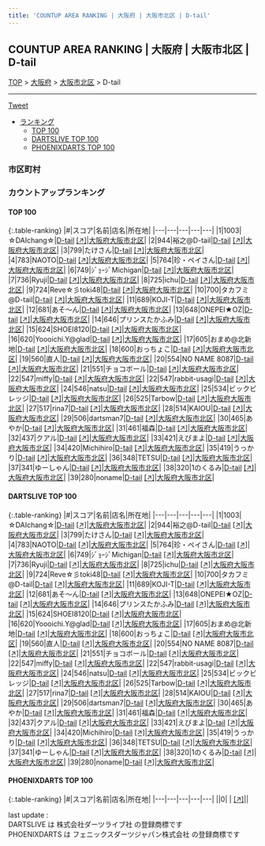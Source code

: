 ```yaml
---
title: 'COUNTUP AREA RANKING | 大阪府 | 大阪市北区 | D-tail'
---
```

## COUNTUP AREA RANKING | 大阪府 | 大阪市北区 | D-tail

[TOP](/darts/rank/) > [大阪府](/darts/rank/大阪府/) > [大阪市北区](/darts/rank/大阪府/大阪市北区/) > D-tail

___

<a href="https://twitter.com/share?ref_src=twsrc%5Etfw" data-text="COUNTUP AREA RANKING | 大阪府大阪市北区D-tail" class="twitter-share-button" data-hashtags="DARTSLIVE,PHOENIXDARTS,darts,ダーツ" data-show-count="false">Tweet</a>

* [ランキング](#カウントアップランキング)
    * [TOP 100](#top-100)
    * [DARTSLIVE TOP 100](#dartslive-top-100)
    * [PHOENIXDARTS TOP 100](#phoenixdarts-top-100)

### 市区町村

<ul>

</ul>

### カウントアップランキング

#### TOP 100



{:.table-ranking}
|#|スコア|名前|店名|所在地|
|---|---|---|---|---|
|1|1003|<span class="rank-name-dl">☆DAIchang☆</span>|<a href="/darts/rank/shops/bed99ad55f3e01c958d385ea46352d8f.html">D-tail</a> <a href="https://search.dartslive.com/jp/shop/bed99ad55f3e01c958d385ea46352d8f">[↗]</a>|<a href="/darts/rank/大阪府/大阪市北区">大阪府大阪市北区</a>|
|2|944|<span class="rank-name-dl">裕之@D-tail</span>|<a href="/darts/rank/shops/bed99ad55f3e01c958d385ea46352d8f.html">D-tail</a> <a href="https://search.dartslive.com/jp/shop/bed99ad55f3e01c958d385ea46352d8f">[↗]</a>|<a href="/darts/rank/大阪府/大阪市北区">大阪府大阪市北区</a>|
|3|799|<span class="rank-name-dl">たけさん</span>|<a href="/darts/rank/shops/bed99ad55f3e01c958d385ea46352d8f.html">D-tail</a> <a href="https://search.dartslive.com/jp/shop/bed99ad55f3e01c958d385ea46352d8f">[↗]</a>|<a href="/darts/rank/大阪府/大阪市北区">大阪府大阪市北区</a>|
|4|783|<span class="rank-name-dl">NAOTO</span>|<a href="/darts/rank/shops/bed99ad55f3e01c958d385ea46352d8f.html">D-tail</a> <a href="https://search.dartslive.com/jp/shop/bed99ad55f3e01c958d385ea46352d8f">[↗]</a>|<a href="/darts/rank/大阪府/大阪市北区">大阪府大阪市北区</a>|
|5|764|<span class="rank-name-dl">珍・ペイさん</span>|<a href="/darts/rank/shops/bed99ad55f3e01c958d385ea46352d8f.html">D-tail</a> <a href="https://search.dartslive.com/jp/shop/bed99ad55f3e01c958d385ea46352d8f">[↗]</a>|<a href="/darts/rank/大阪府/大阪市北区">大阪府大阪市北区</a>|
|6|749|<span class="rank-name-dl">ｼﾞｮｰｼﾞMichigan</span>|<a href="/darts/rank/shops/bed99ad55f3e01c958d385ea46352d8f.html">D-tail</a> <a href="https://search.dartslive.com/jp/shop/bed99ad55f3e01c958d385ea46352d8f">[↗]</a>|<a href="/darts/rank/大阪府/大阪市北区">大阪府大阪市北区</a>|
|7|736|<span class="rank-name-dl">Ryuji</span>|<a href="/darts/rank/shops/bed99ad55f3e01c958d385ea46352d8f.html">D-tail</a> <a href="https://search.dartslive.com/jp/shop/bed99ad55f3e01c958d385ea46352d8f">[↗]</a>|<a href="/darts/rank/大阪府/大阪市北区">大阪府大阪市北区</a>|
|8|725|<span class="rank-name-dl">ichu</span>|<a href="/darts/rank/shops/bed99ad55f3e01c958d385ea46352d8f.html">D-tail</a> <a href="https://search.dartslive.com/jp/shop/bed99ad55f3e01c958d385ea46352d8f">[↗]</a>|<a href="/darts/rank/大阪府/大阪市北区">大阪府大阪市北区</a>|
|9|724|<span class="rank-name-dl">Reve☆彡toki48</span>|<a href="/darts/rank/shops/bed99ad55f3e01c958d385ea46352d8f.html">D-tail</a> <a href="https://search.dartslive.com/jp/shop/bed99ad55f3e01c958d385ea46352d8f">[↗]</a>|<a href="/darts/rank/大阪府/大阪市北区">大阪府大阪市北区</a>|
|10|700|<span class="rank-name-dl">タカフミ@D-tail</span>|<a href="/darts/rank/shops/bed99ad55f3e01c958d385ea46352d8f.html">D-tail</a> <a href="https://search.dartslive.com/jp/shop/bed99ad55f3e01c958d385ea46352d8f">[↗]</a>|<a href="/darts/rank/大阪府/大阪市北区">大阪府大阪市北区</a>|
|11|689|<span class="rank-name-dl">KOJI-T</span>|<a href="/darts/rank/shops/bed99ad55f3e01c958d385ea46352d8f.html">D-tail</a> <a href="https://search.dartslive.com/jp/shop/bed99ad55f3e01c958d385ea46352d8f">[↗]</a>|<a href="/darts/rank/大阪府/大阪市北区">大阪府大阪市北区</a>|
|12|681|<span class="rank-name-dl">あそ～ん</span>|<a href="/darts/rank/shops/bed99ad55f3e01c958d385ea46352d8f.html">D-tail</a> <a href="https://search.dartslive.com/jp/shop/bed99ad55f3e01c958d385ea46352d8f">[↗]</a>|<a href="/darts/rank/大阪府/大阪市北区">大阪府大阪市北区</a>|
|13|648|<span class="rank-name-dl">ONEPEI★OZ</span>|<a href="/darts/rank/shops/bed99ad55f3e01c958d385ea46352d8f.html">D-tail</a> <a href="https://search.dartslive.com/jp/shop/bed99ad55f3e01c958d385ea46352d8f">[↗]</a>|<a href="/darts/rank/大阪府/大阪市北区">大阪府大阪市北区</a>|
|14|646|<span class="rank-name-dl">プリンスたかふみ</span>|<a href="/darts/rank/shops/bed99ad55f3e01c958d385ea46352d8f.html">D-tail</a> <a href="https://search.dartslive.com/jp/shop/bed99ad55f3e01c958d385ea46352d8f">[↗]</a>|<a href="/darts/rank/大阪府/大阪市北区">大阪府大阪市北区</a>|
|15|624|<span class="rank-name-dl">SHOEI8120</span>|<a href="/darts/rank/shops/bed99ad55f3e01c958d385ea46352d8f.html">D-tail</a> <a href="https://search.dartslive.com/jp/shop/bed99ad55f3e01c958d385ea46352d8f">[↗]</a>|<a href="/darts/rank/大阪府/大阪市北区">大阪府大阪市北区</a>|
|16|620|<span class="rank-name-dl">Yoooichi.Y@glad</span>|<a href="/darts/rank/shops/bed99ad55f3e01c958d385ea46352d8f.html">D-tail</a> <a href="https://search.dartslive.com/jp/shop/bed99ad55f3e01c958d385ea46352d8f">[↗]</a>|<a href="/darts/rank/大阪府/大阪市北区">大阪府大阪市北区</a>|
|17|605|<span class="rank-name-dl">おまめ@北新地</span>|<a href="/darts/rank/shops/bed99ad55f3e01c958d385ea46352d8f.html">D-tail</a> <a href="https://search.dartslive.com/jp/shop/bed99ad55f3e01c958d385ea46352d8f">[↗]</a>|<a href="/darts/rank/大阪府/大阪市北区">大阪府大阪市北区</a>|
|18|600|<span class="rank-name-dl">おっちょこ</span>|<a href="/darts/rank/shops/bed99ad55f3e01c958d385ea46352d8f.html">D-tail</a> <a href="https://search.dartslive.com/jp/shop/bed99ad55f3e01c958d385ea46352d8f">[↗]</a>|<a href="/darts/rank/大阪府/大阪市北区">大阪府大阪市北区</a>|
|19|560|<span class="rank-name-dl">直人</span>|<a href="/darts/rank/shops/bed99ad55f3e01c958d385ea46352d8f.html">D-tail</a> <a href="https://search.dartslive.com/jp/shop/bed99ad55f3e01c958d385ea46352d8f">[↗]</a>|<a href="/darts/rank/大阪府/大阪市北区">大阪府大阪市北区</a>|
|20|554|<span class="rank-name-dl">NO NAME 8087</span>|<a href="/darts/rank/shops/bed99ad55f3e01c958d385ea46352d8f.html">D-tail</a> <a href="https://search.dartslive.com/jp/shop/bed99ad55f3e01c958d385ea46352d8f">[↗]</a>|<a href="/darts/rank/大阪府/大阪市北区">大阪府大阪市北区</a>|
|21|551|<span class="rank-name-dl">チョコボール</span>|<a href="/darts/rank/shops/bed99ad55f3e01c958d385ea46352d8f.html">D-tail</a> <a href="https://search.dartslive.com/jp/shop/bed99ad55f3e01c958d385ea46352d8f">[↗]</a>|<a href="/darts/rank/大阪府/大阪市北区">大阪府大阪市北区</a>|
|22|547|<span class="rank-name-dl">miffy</span>|<a href="/darts/rank/shops/bed99ad55f3e01c958d385ea46352d8f.html">D-tail</a> <a href="https://search.dartslive.com/jp/shop/bed99ad55f3e01c958d385ea46352d8f">[↗]</a>|<a href="/darts/rank/大阪府/大阪市北区">大阪府大阪市北区</a>|
|22|547|<span class="rank-name-dl">rabbit-usagi</span>|<a href="/darts/rank/shops/bed99ad55f3e01c958d385ea46352d8f.html">D-tail</a> <a href="https://search.dartslive.com/jp/shop/bed99ad55f3e01c958d385ea46352d8f">[↗]</a>|<a href="/darts/rank/大阪府/大阪市北区">大阪府大阪市北区</a>|
|24|546|<span class="rank-name-dl">natsu</span>|<a href="/darts/rank/shops/bed99ad55f3e01c958d385ea46352d8f.html">D-tail</a> <a href="https://search.dartslive.com/jp/shop/bed99ad55f3e01c958d385ea46352d8f">[↗]</a>|<a href="/darts/rank/大阪府/大阪市北区">大阪府大阪市北区</a>|
|25|534|<span class="rank-name-dl">ビックビレッジ</span>|<a href="/darts/rank/shops/bed99ad55f3e01c958d385ea46352d8f.html">D-tail</a> <a href="https://search.dartslive.com/jp/shop/bed99ad55f3e01c958d385ea46352d8f">[↗]</a>|<a href="/darts/rank/大阪府/大阪市北区">大阪府大阪市北区</a>|
|26|525|<span class="rank-name-dl">Tarbow</span>|<a href="/darts/rank/shops/bed99ad55f3e01c958d385ea46352d8f.html">D-tail</a> <a href="https://search.dartslive.com/jp/shop/bed99ad55f3e01c958d385ea46352d8f">[↗]</a>|<a href="/darts/rank/大阪府/大阪市北区">大阪府大阪市北区</a>|
|27|517|<span class="rank-name-dl">rina7</span>|<a href="/darts/rank/shops/bed99ad55f3e01c958d385ea46352d8f.html">D-tail</a> <a href="https://search.dartslive.com/jp/shop/bed99ad55f3e01c958d385ea46352d8f">[↗]</a>|<a href="/darts/rank/大阪府/大阪市北区">大阪府大阪市北区</a>|
|28|514|<span class="rank-name-dl">KAIOU</span>|<a href="/darts/rank/shops/bed99ad55f3e01c958d385ea46352d8f.html">D-tail</a> <a href="https://search.dartslive.com/jp/shop/bed99ad55f3e01c958d385ea46352d8f">[↗]</a>|<a href="/darts/rank/大阪府/大阪市北区">大阪府大阪市北区</a>|
|29|506|<span class="rank-name-dl">dartsman7</span>|<a href="/darts/rank/shops/bed99ad55f3e01c958d385ea46352d8f.html">D-tail</a> <a href="https://search.dartslive.com/jp/shop/bed99ad55f3e01c958d385ea46352d8f">[↗]</a>|<a href="/darts/rank/大阪府/大阪市北区">大阪府大阪市北区</a>|
|30|465|<span class="rank-name-dl">あやか</span>|<a href="/darts/rank/shops/bed99ad55f3e01c958d385ea46352d8f.html">D-tail</a> <a href="https://search.dartslive.com/jp/shop/bed99ad55f3e01c958d385ea46352d8f">[↗]</a>|<a href="/darts/rank/大阪府/大阪市北区">大阪府大阪市北区</a>|
|31|461|<span class="rank-name-dl">福森</span>|<a href="/darts/rank/shops/bed99ad55f3e01c958d385ea46352d8f.html">D-tail</a> <a href="https://search.dartslive.com/jp/shop/bed99ad55f3e01c958d385ea46352d8f">[↗]</a>|<a href="/darts/rank/大阪府/大阪市北区">大阪府大阪市北区</a>|
|32|437|<span class="rank-name-dl">クアル</span>|<a href="/darts/rank/shops/bed99ad55f3e01c958d385ea46352d8f.html">D-tail</a> <a href="https://search.dartslive.com/jp/shop/bed99ad55f3e01c958d385ea46352d8f">[↗]</a>|<a href="/darts/rank/大阪府/大阪市北区">大阪府大阪市北区</a>|
|33|421|<span class="rank-name-dl">えびまよ</span>|<a href="/darts/rank/shops/bed99ad55f3e01c958d385ea46352d8f.html">D-tail</a> <a href="https://search.dartslive.com/jp/shop/bed99ad55f3e01c958d385ea46352d8f">[↗]</a>|<a href="/darts/rank/大阪府/大阪市北区">大阪府大阪市北区</a>|
|34|420|<span class="rank-name-dl">Michihiro</span>|<a href="/darts/rank/shops/bed99ad55f3e01c958d385ea46352d8f.html">D-tail</a> <a href="https://search.dartslive.com/jp/shop/bed99ad55f3e01c958d385ea46352d8f">[↗]</a>|<a href="/darts/rank/大阪府/大阪市北区">大阪府大阪市北区</a>|
|35|419|<span class="rank-name-dl">うっかり</span>|<a href="/darts/rank/shops/bed99ad55f3e01c958d385ea46352d8f.html">D-tail</a> <a href="https://search.dartslive.com/jp/shop/bed99ad55f3e01c958d385ea46352d8f">[↗]</a>|<a href="/darts/rank/大阪府/大阪市北区">大阪府大阪市北区</a>|
|36|348|<span class="rank-name-dl">TETSU</span>|<a href="/darts/rank/shops/bed99ad55f3e01c958d385ea46352d8f.html">D-tail</a> <a href="https://search.dartslive.com/jp/shop/bed99ad55f3e01c958d385ea46352d8f">[↗]</a>|<a href="/darts/rank/大阪府/大阪市北区">大阪府大阪市北区</a>|
|37|341|<span class="rank-name-dl">ゆーしゃん</span>|<a href="/darts/rank/shops/bed99ad55f3e01c958d385ea46352d8f.html">D-tail</a> <a href="https://search.dartslive.com/jp/shop/bed99ad55f3e01c958d385ea46352d8f">[↗]</a>|<a href="/darts/rank/大阪府/大阪市北区">大阪府大阪市北区</a>|
|38|320|<span class="rank-name-dl">1のくるみ</span>|<a href="/darts/rank/shops/bed99ad55f3e01c958d385ea46352d8f.html">D-tail</a> <a href="https://search.dartslive.com/jp/shop/bed99ad55f3e01c958d385ea46352d8f">[↗]</a>|<a href="/darts/rank/大阪府/大阪市北区">大阪府大阪市北区</a>|
|39|280|<span class="rank-name-dl">noname</span>|<a href="/darts/rank/shops/bed99ad55f3e01c958d385ea46352d8f.html">D-tail</a> <a href="https://search.dartslive.com/jp/shop/bed99ad55f3e01c958d385ea46352d8f">[↗]</a>|<a href="/darts/rank/大阪府/大阪市北区">大阪府大阪市北区</a>|


#### DARTSLIVE TOP 100



{:.table-ranking}
|#|スコア|名前|店名|所在地|
|---|---|---|---|---|
|1|1003|<span class="rank-name-dl">☆DAIchang☆</span>|<a href="/darts/rank/shops/bed99ad55f3e01c958d385ea46352d8f.html">D-tail</a> <a href="https://search.dartslive.com/jp/shop/bed99ad55f3e01c958d385ea46352d8f">[↗]</a>|<a href="/darts/rank/大阪府/大阪市北区">大阪府大阪市北区</a>|
|2|944|<span class="rank-name-dl">裕之@D-tail</span>|<a href="/darts/rank/shops/bed99ad55f3e01c958d385ea46352d8f.html">D-tail</a> <a href="https://search.dartslive.com/jp/shop/bed99ad55f3e01c958d385ea46352d8f">[↗]</a>|<a href="/darts/rank/大阪府/大阪市北区">大阪府大阪市北区</a>|
|3|799|<span class="rank-name-dl">たけさん</span>|<a href="/darts/rank/shops/bed99ad55f3e01c958d385ea46352d8f.html">D-tail</a> <a href="https://search.dartslive.com/jp/shop/bed99ad55f3e01c958d385ea46352d8f">[↗]</a>|<a href="/darts/rank/大阪府/大阪市北区">大阪府大阪市北区</a>|
|4|783|<span class="rank-name-dl">NAOTO</span>|<a href="/darts/rank/shops/bed99ad55f3e01c958d385ea46352d8f.html">D-tail</a> <a href="https://search.dartslive.com/jp/shop/bed99ad55f3e01c958d385ea46352d8f">[↗]</a>|<a href="/darts/rank/大阪府/大阪市北区">大阪府大阪市北区</a>|
|5|764|<span class="rank-name-dl">珍・ペイさん</span>|<a href="/darts/rank/shops/bed99ad55f3e01c958d385ea46352d8f.html">D-tail</a> <a href="https://search.dartslive.com/jp/shop/bed99ad55f3e01c958d385ea46352d8f">[↗]</a>|<a href="/darts/rank/大阪府/大阪市北区">大阪府大阪市北区</a>|
|6|749|<span class="rank-name-dl">ｼﾞｮｰｼﾞMichigan</span>|<a href="/darts/rank/shops/bed99ad55f3e01c958d385ea46352d8f.html">D-tail</a> <a href="https://search.dartslive.com/jp/shop/bed99ad55f3e01c958d385ea46352d8f">[↗]</a>|<a href="/darts/rank/大阪府/大阪市北区">大阪府大阪市北区</a>|
|7|736|<span class="rank-name-dl">Ryuji</span>|<a href="/darts/rank/shops/bed99ad55f3e01c958d385ea46352d8f.html">D-tail</a> <a href="https://search.dartslive.com/jp/shop/bed99ad55f3e01c958d385ea46352d8f">[↗]</a>|<a href="/darts/rank/大阪府/大阪市北区">大阪府大阪市北区</a>|
|8|725|<span class="rank-name-dl">ichu</span>|<a href="/darts/rank/shops/bed99ad55f3e01c958d385ea46352d8f.html">D-tail</a> <a href="https://search.dartslive.com/jp/shop/bed99ad55f3e01c958d385ea46352d8f">[↗]</a>|<a href="/darts/rank/大阪府/大阪市北区">大阪府大阪市北区</a>|
|9|724|<span class="rank-name-dl">Reve☆彡toki48</span>|<a href="/darts/rank/shops/bed99ad55f3e01c958d385ea46352d8f.html">D-tail</a> <a href="https://search.dartslive.com/jp/shop/bed99ad55f3e01c958d385ea46352d8f">[↗]</a>|<a href="/darts/rank/大阪府/大阪市北区">大阪府大阪市北区</a>|
|10|700|<span class="rank-name-dl">タカフミ@D-tail</span>|<a href="/darts/rank/shops/bed99ad55f3e01c958d385ea46352d8f.html">D-tail</a> <a href="https://search.dartslive.com/jp/shop/bed99ad55f3e01c958d385ea46352d8f">[↗]</a>|<a href="/darts/rank/大阪府/大阪市北区">大阪府大阪市北区</a>|
|11|689|<span class="rank-name-dl">KOJI-T</span>|<a href="/darts/rank/shops/bed99ad55f3e01c958d385ea46352d8f.html">D-tail</a> <a href="https://search.dartslive.com/jp/shop/bed99ad55f3e01c958d385ea46352d8f">[↗]</a>|<a href="/darts/rank/大阪府/大阪市北区">大阪府大阪市北区</a>|
|12|681|<span class="rank-name-dl">あそ～ん</span>|<a href="/darts/rank/shops/bed99ad55f3e01c958d385ea46352d8f.html">D-tail</a> <a href="https://search.dartslive.com/jp/shop/bed99ad55f3e01c958d385ea46352d8f">[↗]</a>|<a href="/darts/rank/大阪府/大阪市北区">大阪府大阪市北区</a>|
|13|648|<span class="rank-name-dl">ONEPEI★OZ</span>|<a href="/darts/rank/shops/bed99ad55f3e01c958d385ea46352d8f.html">D-tail</a> <a href="https://search.dartslive.com/jp/shop/bed99ad55f3e01c958d385ea46352d8f">[↗]</a>|<a href="/darts/rank/大阪府/大阪市北区">大阪府大阪市北区</a>|
|14|646|<span class="rank-name-dl">プリンスたかふみ</span>|<a href="/darts/rank/shops/bed99ad55f3e01c958d385ea46352d8f.html">D-tail</a> <a href="https://search.dartslive.com/jp/shop/bed99ad55f3e01c958d385ea46352d8f">[↗]</a>|<a href="/darts/rank/大阪府/大阪市北区">大阪府大阪市北区</a>|
|15|624|<span class="rank-name-dl">SHOEI8120</span>|<a href="/darts/rank/shops/bed99ad55f3e01c958d385ea46352d8f.html">D-tail</a> <a href="https://search.dartslive.com/jp/shop/bed99ad55f3e01c958d385ea46352d8f">[↗]</a>|<a href="/darts/rank/大阪府/大阪市北区">大阪府大阪市北区</a>|
|16|620|<span class="rank-name-dl">Yoooichi.Y@glad</span>|<a href="/darts/rank/shops/bed99ad55f3e01c958d385ea46352d8f.html">D-tail</a> <a href="https://search.dartslive.com/jp/shop/bed99ad55f3e01c958d385ea46352d8f">[↗]</a>|<a href="/darts/rank/大阪府/大阪市北区">大阪府大阪市北区</a>|
|17|605|<span class="rank-name-dl">おまめ@北新地</span>|<a href="/darts/rank/shops/bed99ad55f3e01c958d385ea46352d8f.html">D-tail</a> <a href="https://search.dartslive.com/jp/shop/bed99ad55f3e01c958d385ea46352d8f">[↗]</a>|<a href="/darts/rank/大阪府/大阪市北区">大阪府大阪市北区</a>|
|18|600|<span class="rank-name-dl">おっちょこ</span>|<a href="/darts/rank/shops/bed99ad55f3e01c958d385ea46352d8f.html">D-tail</a> <a href="https://search.dartslive.com/jp/shop/bed99ad55f3e01c958d385ea46352d8f">[↗]</a>|<a href="/darts/rank/大阪府/大阪市北区">大阪府大阪市北区</a>|
|19|560|<span class="rank-name-dl">直人</span>|<a href="/darts/rank/shops/bed99ad55f3e01c958d385ea46352d8f.html">D-tail</a> <a href="https://search.dartslive.com/jp/shop/bed99ad55f3e01c958d385ea46352d8f">[↗]</a>|<a href="/darts/rank/大阪府/大阪市北区">大阪府大阪市北区</a>|
|20|554|<span class="rank-name-dl">NO NAME 8087</span>|<a href="/darts/rank/shops/bed99ad55f3e01c958d385ea46352d8f.html">D-tail</a> <a href="https://search.dartslive.com/jp/shop/bed99ad55f3e01c958d385ea46352d8f">[↗]</a>|<a href="/darts/rank/大阪府/大阪市北区">大阪府大阪市北区</a>|
|21|551|<span class="rank-name-dl">チョコボール</span>|<a href="/darts/rank/shops/bed99ad55f3e01c958d385ea46352d8f.html">D-tail</a> <a href="https://search.dartslive.com/jp/shop/bed99ad55f3e01c958d385ea46352d8f">[↗]</a>|<a href="/darts/rank/大阪府/大阪市北区">大阪府大阪市北区</a>|
|22|547|<span class="rank-name-dl">miffy</span>|<a href="/darts/rank/shops/bed99ad55f3e01c958d385ea46352d8f.html">D-tail</a> <a href="https://search.dartslive.com/jp/shop/bed99ad55f3e01c958d385ea46352d8f">[↗]</a>|<a href="/darts/rank/大阪府/大阪市北区">大阪府大阪市北区</a>|
|22|547|<span class="rank-name-dl">rabbit-usagi</span>|<a href="/darts/rank/shops/bed99ad55f3e01c958d385ea46352d8f.html">D-tail</a> <a href="https://search.dartslive.com/jp/shop/bed99ad55f3e01c958d385ea46352d8f">[↗]</a>|<a href="/darts/rank/大阪府/大阪市北区">大阪府大阪市北区</a>|
|24|546|<span class="rank-name-dl">natsu</span>|<a href="/darts/rank/shops/bed99ad55f3e01c958d385ea46352d8f.html">D-tail</a> <a href="https://search.dartslive.com/jp/shop/bed99ad55f3e01c958d385ea46352d8f">[↗]</a>|<a href="/darts/rank/大阪府/大阪市北区">大阪府大阪市北区</a>|
|25|534|<span class="rank-name-dl">ビックビレッジ</span>|<a href="/darts/rank/shops/bed99ad55f3e01c958d385ea46352d8f.html">D-tail</a> <a href="https://search.dartslive.com/jp/shop/bed99ad55f3e01c958d385ea46352d8f">[↗]</a>|<a href="/darts/rank/大阪府/大阪市北区">大阪府大阪市北区</a>|
|26|525|<span class="rank-name-dl">Tarbow</span>|<a href="/darts/rank/shops/bed99ad55f3e01c958d385ea46352d8f.html">D-tail</a> <a href="https://search.dartslive.com/jp/shop/bed99ad55f3e01c958d385ea46352d8f">[↗]</a>|<a href="/darts/rank/大阪府/大阪市北区">大阪府大阪市北区</a>|
|27|517|<span class="rank-name-dl">rina7</span>|<a href="/darts/rank/shops/bed99ad55f3e01c958d385ea46352d8f.html">D-tail</a> <a href="https://search.dartslive.com/jp/shop/bed99ad55f3e01c958d385ea46352d8f">[↗]</a>|<a href="/darts/rank/大阪府/大阪市北区">大阪府大阪市北区</a>|
|28|514|<span class="rank-name-dl">KAIOU</span>|<a href="/darts/rank/shops/bed99ad55f3e01c958d385ea46352d8f.html">D-tail</a> <a href="https://search.dartslive.com/jp/shop/bed99ad55f3e01c958d385ea46352d8f">[↗]</a>|<a href="/darts/rank/大阪府/大阪市北区">大阪府大阪市北区</a>|
|29|506|<span class="rank-name-dl">dartsman7</span>|<a href="/darts/rank/shops/bed99ad55f3e01c958d385ea46352d8f.html">D-tail</a> <a href="https://search.dartslive.com/jp/shop/bed99ad55f3e01c958d385ea46352d8f">[↗]</a>|<a href="/darts/rank/大阪府/大阪市北区">大阪府大阪市北区</a>|
|30|465|<span class="rank-name-dl">あやか</span>|<a href="/darts/rank/shops/bed99ad55f3e01c958d385ea46352d8f.html">D-tail</a> <a href="https://search.dartslive.com/jp/shop/bed99ad55f3e01c958d385ea46352d8f">[↗]</a>|<a href="/darts/rank/大阪府/大阪市北区">大阪府大阪市北区</a>|
|31|461|<span class="rank-name-dl">福森</span>|<a href="/darts/rank/shops/bed99ad55f3e01c958d385ea46352d8f.html">D-tail</a> <a href="https://search.dartslive.com/jp/shop/bed99ad55f3e01c958d385ea46352d8f">[↗]</a>|<a href="/darts/rank/大阪府/大阪市北区">大阪府大阪市北区</a>|
|32|437|<span class="rank-name-dl">クアル</span>|<a href="/darts/rank/shops/bed99ad55f3e01c958d385ea46352d8f.html">D-tail</a> <a href="https://search.dartslive.com/jp/shop/bed99ad55f3e01c958d385ea46352d8f">[↗]</a>|<a href="/darts/rank/大阪府/大阪市北区">大阪府大阪市北区</a>|
|33|421|<span class="rank-name-dl">えびまよ</span>|<a href="/darts/rank/shops/bed99ad55f3e01c958d385ea46352d8f.html">D-tail</a> <a href="https://search.dartslive.com/jp/shop/bed99ad55f3e01c958d385ea46352d8f">[↗]</a>|<a href="/darts/rank/大阪府/大阪市北区">大阪府大阪市北区</a>|
|34|420|<span class="rank-name-dl">Michihiro</span>|<a href="/darts/rank/shops/bed99ad55f3e01c958d385ea46352d8f.html">D-tail</a> <a href="https://search.dartslive.com/jp/shop/bed99ad55f3e01c958d385ea46352d8f">[↗]</a>|<a href="/darts/rank/大阪府/大阪市北区">大阪府大阪市北区</a>|
|35|419|<span class="rank-name-dl">うっかり</span>|<a href="/darts/rank/shops/bed99ad55f3e01c958d385ea46352d8f.html">D-tail</a> <a href="https://search.dartslive.com/jp/shop/bed99ad55f3e01c958d385ea46352d8f">[↗]</a>|<a href="/darts/rank/大阪府/大阪市北区">大阪府大阪市北区</a>|
|36|348|<span class="rank-name-dl">TETSU</span>|<a href="/darts/rank/shops/bed99ad55f3e01c958d385ea46352d8f.html">D-tail</a> <a href="https://search.dartslive.com/jp/shop/bed99ad55f3e01c958d385ea46352d8f">[↗]</a>|<a href="/darts/rank/大阪府/大阪市北区">大阪府大阪市北区</a>|
|37|341|<span class="rank-name-dl">ゆーしゃん</span>|<a href="/darts/rank/shops/bed99ad55f3e01c958d385ea46352d8f.html">D-tail</a> <a href="https://search.dartslive.com/jp/shop/bed99ad55f3e01c958d385ea46352d8f">[↗]</a>|<a href="/darts/rank/大阪府/大阪市北区">大阪府大阪市北区</a>|
|38|320|<span class="rank-name-dl">1のくるみ</span>|<a href="/darts/rank/shops/bed99ad55f3e01c958d385ea46352d8f.html">D-tail</a> <a href="https://search.dartslive.com/jp/shop/bed99ad55f3e01c958d385ea46352d8f">[↗]</a>|<a href="/darts/rank/大阪府/大阪市北区">大阪府大阪市北区</a>|
|39|280|<span class="rank-name-dl">noname</span>|<a href="/darts/rank/shops/bed99ad55f3e01c958d385ea46352d8f.html">D-tail</a> <a href="https://search.dartslive.com/jp/shop/bed99ad55f3e01c958d385ea46352d8f">[↗]</a>|<a href="/darts/rank/大阪府/大阪市北区">大阪府大阪市北区</a>|


#### PHOENIXDARTS TOP 100



{:.table-ranking}
|#|スコア|名前|店名|所在地|
|---|---|---|---|---|
||0|<span class="rank-name-dl"> </span>|<a href="/darts/rank/shops/.html"></a> <a href="">[↗]</a>|<a href="/darts/rank//"></a>|


<div class="footer border-top border-gray-light mt-5 pt-3 text-right text-gray">
    last update : <span style="font-weight: italic" id="foot_last_modified"></span><br />
    DARTSLIVE は 株式会社ダーツライブ社 の登録商標です<br />
    PHOENIXDARTS は フェニックスダーツジャパン株式会社 の登録商標です<br />
</div>

<script src="https://cdnjs.cloudflare.com/ajax/libs/jquery.tablesorter/2.31.3/js/jquery.tablesorter.min.js" integrity="sha512-qzgd5cYSZcosqpzpn7zF2ZId8f/8CHmFKZ8j7mU4OUXTNRd5g+ZHBPsgKEwoqxCtdQvExE5LprwwPAgoicguNg==" crossorigin="anonymous" referrerpolicy="no-referrer"></script>
<link rel="stylesheet" href="https://cdnjs.cloudflare.com/ajax/libs/jquery.tablesorter/2.31.3/css/theme.default.min.css" integrity="sha512-wghhOJkjQX0Lh3NSWvNKeZ0ZpNn+SPVXX1Qyc9OCaogADktxrBiBdKGDoqVUOyhStvMBmJQ8ZdMHiR3wuEq8+w==" crossorigin="anonymous" referrerpolicy="no-referrer" />
<script>
$(function() {
    $(".table-ranking").tablesorter({sortList:[[0, 0]]});
    $("#foot_last_modified").text(formatDate(new Date(document.lastModified), 'yyyy-MM-dd HH:mm:ss'));
});
</script>

<script async src="https://platform.twitter.com/widgets.js" charset="utf-8"></script>